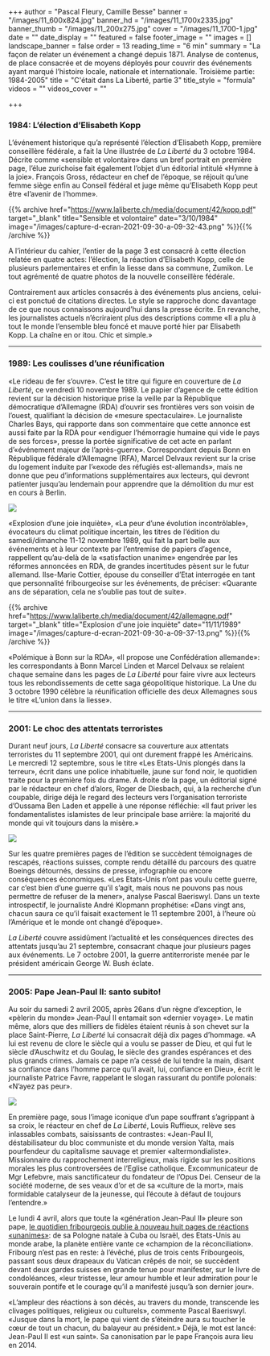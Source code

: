 +++
author = "Pascal Fleury, Camille Besse"
banner = "/images/11_600x824.jpg"
banner_hd = "/images/11_1700x2335.jpg"
banner_thumb = "/images/11_200x275.jpg"
cover = "/images/11_1700-1.jpg"
date = ""
date_display = ""
featured = false
footer_image = ""
images = []
landscape_banner = false
order = 13
reading_time = "6 min"
summary = "La façon de relater un événement a changé depuis 1871. Analyse de contenus, de place consacrée et de moyens déployés pour couvrir des événements ayant marqué l’histoire locale, nationale et internationale. Troisième partie: 1984-2005"
title = "C'était dans La Liberté, partie 3"
title_style = "formula"
videos = ""
videos_cover = ""

+++
### 1984: L’élection d’Elisabeth Kopp

L’événement historique qu’a représenté l’élection d’Elisabeth Kopp, première conseillère fédérale, a fait la Une illustrée de _La Liberté_ du 3 octobre 1984. Décrite comme «sensible et volontaire» dans un bref portrait en première page, l’élue zurichoise fait également l’objet d’un éditorial intitulé «Hymne à la joie». François Gross, rédacteur en chef de l’époque, se réjouit qu’une femme siège enfin au Conseil fédéral et juge même qu’Elisabeth Kopp peut être «l’avenir de l’homme».

{{% archive href="https://www.laliberte.ch/media/document/42/kopp.pdf" target="_blank" title="Sensible et volontaire" date="3/10/1984" image="/images/capture-d-ecran-2021-09-30-a-09-32-43.png" %}}{{% /archive %}}

A l’intérieur du cahier, l’entier de la page 3 est consacré à cette élection relatée en quatre actes: l’élection, la réaction d’Elisabeth Kopp, celle de plusieurs parlementaires et enfin la liesse dans sa commune, Zumikon. Le tout agrémenté de quatre photos de la nouvelle conseillère fédérale.

Contrairement aux articles consacrés à des événements plus anciens, celui-ci est ponctué de citations directes. Le style se rapproche donc davantage de ce que nous connaissons aujourd’hui dans la presse écrite. En revanche, les journalistes actuels n’écriraient plus des descriptions comme «Il a plu à tout le monde l’ensemble bleu foncé et mauve porté hier par Elisabeth Kopp. La chaîne en or itou. Chic et simple.»

***

### 1989: Les coulisses d’une réunification

«Le rideau de fer s’ouvre». C’est le titre qui figure en couverture de _La Liberté_, ce vendredi 10 novembre 1989. Le papier d’agence de cette édition revient sur la décision historique prise la veille par la République démocratique d’Allemagne (RDA) d’ouvrir ses frontières vers son voisin de l’ouest, qualifiant la décision de «mesure spectaculaire». Le journaliste Charles Bays, qui rapporte dans son commentaire que cette annonce est aussi faite par la RDA pour «endiguer l’hémorragie humaine qui vide le pays de ses forces», presse la portée significative de cet acte en parlant d’«événement majeur de l’après-guerre». Correspondant depuis Bonn en République fédérale d’Allemagne (RFA), Marcel Delvaux revient sur la crise du logement induite par l’«exode des réfugiés est-allemands», mais ne donne que peu d’informations supplémentaires aux lecteurs, qui devront patienter jusqu’au lendemain pour apprendre que la démolition du mur est en cours à Berlin.

![](/images/capture-d-ecran-2021-09-30-a-08-39-30.png)

«Explosion d’une joie inquiète», «La peur d’une évolution incontrôlable», évocateurs du climat politique incertain, les titres de l’édition du samedi/dimanche 11-12 novembre 1989, qui fait la part belle aux événements et à leur contexte par l’entremise de papiers d’agence, rappellent qu’au-delà de la «satisfaction unanime» engendrée par les réformes annoncées en RDA, de grandes incertitudes pèsent sur le futur allemand. Ilse-Marie Cottier, épouse du conseiller d’Etat interrogée en tant que personnalité fribourgeoise sur les événements, de préciser: «Quarante ans de séparation, cela ne s’oublie pas tout de suite».

{{% archive href="https://www.laliberte.ch/media/document/42/allemagne.pdf" target="_blank" title="Explosion d'une joie inquiète" date="11/11/1989" image="/images/capture-d-ecran-2021-09-30-a-09-37-13.png" %}}{{% /archive %}}

«Polémique à Bonn sur la RDA», «Il propose une Confédération allemande»: les correspondants à Bonn Marcel Linden et Marcel Delvaux se relaient chaque semaine dans les pages de _La Liberté_ pour faire vivre aux lecteurs tous les rebondissements de cette saga géopolitique historique. La Une du 3 octobre 1990 célèbre la réunification officielle des deux Allemagnes sous le titre «L’union dans la liesse».

***

### 2001: Le choc des attentats terroristes

Durant neuf jours, _La Liberté_ consacre sa couverture aux attentats terroristes du 11 septembre 2001, qui ont durement frappé les Américains. Le mercredi 12 septembre, sous le titre «Les Etats-Unis plongés dans la terreur», écrit dans une police inhabituelle, jaune sur fond noir, le quotidien traite pour la première fois du drame. A droite de la page, un éditorial signé par le rédacteur en chef d’alors, Roger de Diesbach, qui, à la recherche d’un coupable, dirige déjà le regard des lecteurs vers l’organisation terroriste d’Oussama Ben Laden et appelle à une réponse réfléchie: «Il faut priver les fondamentalistes islamistes de leur principale base arrière: la majorité du monde qui vit toujours dans la misère.»

![](/images/capture-d-ecran-2021-09-30-a-08-41-52.png)

Sur les quatre premières pages de l’édition se succèdent témoignages de rescapés, réactions suisses, compte rendu détaillé du parcours des quatre Boeings détournés, dessins de presse, infographie ou encore conséquences économiques. «Les Etats-Unis n’ont pas voulu cette guerre, car c’est bien d’une guerre qu’il s’agit, mais nous ne pouvons pas nous permettre de refuser de la mener», analyse Pascal Baeriswyl. Dans un texte introspectif, le journaliste André Klopmann prophétise: «Dans vingt ans, chacun saura ce qu’il faisait exactement le 11 septembre 2001, à l’heure où l’Amérique et le monde ont changé d’époque».

_La Liberté_ couvre assidûment l’actualité et les conséquences directes des attentats jusqu’au 21 septembre, consacrant chaque jour plusieurs pages aux événements. Le 7 octobre 2001, la guerre antiterroriste menée par le président américain George W. Bush éclate.

***

### 2005: Pape Jean-Paul II: santo subito!

Au soir du samedi 2 avril 2005, après 26ans d’un règne d’exception, le «pèlerin du monde» Jean-Paul II entamait son «dernier voyage». Le matin même, alors que des milliers de fidèles étaient réunis à son chevet sur la place Saint-Pierre, _La Liberté_ lui consacrait déjà dix pages d’hommage. «A lui est revenu de clore le siècle qui a voulu se passer de Dieu, et qui fut le siècle d’Auschwitz et du Goulag, le siècle des grandes espérances et des plus grands crimes. Jamais ce pape n’a cessé de lui tendre la main, disant sa confiance dans l’homme parce qu’il avait, lui, confiance en Dieu», écrit le journaliste Patrice Favre, rappelant le slogan rassurant du pontife polonais: «N’ayez pas peur».

![](/images/capture-d-ecran-2021-09-30-a-08-43-43.png)

En première page, sous l’image iconique d’un pape souffrant s’agrippant à sa croix, le réacteur en chef de _La Liberté_, Louis Ruffieux, relève ses inlassables combats, saisissants de contrastes: «Jean-Paul II, déstabilisateur du bloc communiste et du monde version Yalta, mais pourfendeur du capitalisme sauvage et premier «altermondialiste». Missionnaire du rapprochement interreligieux, mais rigide sur les positions morales les plus controversées de l’Eglise catholique. Excommunicateur de Mgr Lefebvre, mais sanctificateur du fondateur de l’Opus Dei. Censeur de la société moderne, de ses veaux d’or et de sa «culture de la mort», mais formidable catalyseur de la jeunesse, qui l’écoute à défaut de toujours l’entendre.»

Le lundi 4 avril, alors que toute la «génération Jean-Paul II» pleure son pape, <a href="https://www.e-newspaperarchives.ch/?a=d&d=LLE20050404-01&e=-------fr-20--1--img-txIN--------0-----" target="_blank">le quotidien fribourgeois publie à nouveau huit pages de réactions «unanimes»</a>: de sa Pologne natale à Cuba ou Israël, des Etats-Unis au monde arabe, la planète entière vante ce «champion de la réconciliation». Fribourg n’est pas en reste: à l’évêché, plus de trois cents Fribourgeois, passant sous deux drapeaux du Vatican crêpés de noir, se succèdent devant deux gardes suisses en grande tenue pour manifester, sur le livre de condoléances, «leur tristesse, leur amour humble et leur admiration pour le souverain pontife et le courage qu’il a manifesté jusqu’à son dernier jour».

«L’ampleur des réactions à son décès, au travers du monde, transcende les clivages politiques, religieux ou culturels», commente Pascal Baeriswyl. «Jusque dans la mort, le pape qui vient de s’éteindre aura su toucher le cœur de tout un chacun, du balayeur au président.» Déjà, le mot est lancé: Jean-Paul II est «un saint». Sa canonisation par le pape François aura lieu en 2014.